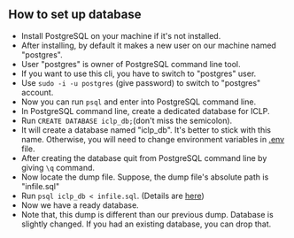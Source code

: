 ## How to set up database

-   Install PostgreSQL on your machine if it's not installed.
-   After installing, by default it makes a new user on our machine named "postgres".
-   User "postgres" is owner of PostgreSQL command line tool.
-   If you want to use this cli, you have to switch to "postgres" user.
-   Use `sudo -i -u postgres` (give password) to switch to "postgres" account.
-   Now you can run `psql` and enter into PostgreSQL command line.
-   In PostgreSQL command line, create a dedicated database for ICLP.
-   Run `CREATE DATABASE iclp_db;`(don't miss the semicolon).
-   It will create a database named "iclp_db". It's better to stick with this name. Otherwise, you will need to change environment variables in [.env](https://github.com/mwashief/iclp-api/blob/main/.env) file.
-   After creating the database quit from PostgreSQL command line by giving `\q` command.
-   Now locate the dump file. Suppose, the dump file's absolute path is "infile.sql"
-   Run `psql iclp_db < infile.sql`. (Details are [here](https://www.postgresql.org/docs/9.1/backup-dump.html))
-   Now we have a ready database.
-   Note that, this dump is different than our previous dump. Database is slightly changed. If you had an existing database, you can drop that.
